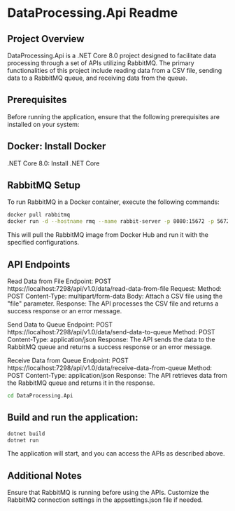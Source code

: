 # DataProcessing.Api Readme
## Project Overview
DataProcessing.Api is a .NET Core 8.0 project designed to facilitate data processing through a set of APIs utilizing RabbitMQ. The primary functionalities of this project include reading data from a CSV file, sending data to a RabbitMQ queue, and receiving data from the queue.

## Prerequisites
Before running the application, ensure that the following prerequisites are installed on your system:

## Docker: Install Docker
.NET Core 8.0: Install .NET Core
## RabbitMQ Setup
To run RabbitMQ in a Docker container, execute the following commands:

```bash
docker pull rabbitmq
docker run -d --hostname rmq --name rabbit-server -p 8080:15672 -p 5672:5672 rabbitmq:3-management
  ```

This will pull the RabbitMQ image from Docker Hub and run it with the specified configurations.

## API Endpoints

Read Data from File
Endpoint: POST https://localhost:7298/api/v1.0/data/read-data-from-file
Request:
Method: POST
Content-Type: multipart/form-data
Body: Attach a CSV file using the "file" parameter.
Response: The API processes the CSV file and returns a success response or an error message.

Send Data to Queue
Endpoint: POST https://localhost:7298/api/v1.0/data/send-data-to-queue
Method: POST
Content-Type: application/json
Response: The API sends the data to the RabbitMQ queue and returns a success response or an error message.

Receive Data from Queue
Endpoint: POST https://localhost:7298/api/v1.0/data/receive-data-from-queue
Method: POST
Content-Type: application/json
Response: The API retrieves data from the RabbitMQ queue and returns it in the response.

```bash
cd DataProcessing.Api
```

## Build and run the application:

```bash
dotnet build
dotnet run
```
The application will start, and you can access the APIs as described above.

## Additional Notes
Ensure that RabbitMQ is running before using the APIs.
Customize the RabbitMQ connection settings in the appsettings.json file if needed.
